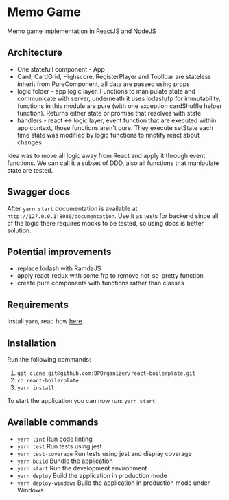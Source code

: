 # Memo Game

Memo game implementation in ReactJS and NodeJS

## Architecture
- One statefull component - App
- Card, CardGrid, Highscore, RegisterPlayer and Toollbar are stateless inherit from PureComponent, all data are passed using props
- logic folder - app logic layer. Functions to manipulate state and communicate with server, underneath it uses lodash/fp for immutability, functions in this module are pure (with one exception cardShuffle helper function). Returns either state or promise that resolves with state
- handlers - react <-> logic layer, event function that are executed within app context, those functions aren't pure. They execute setState each time state was modified by logic functions to nnotify react about changes

Idea was to move all logic away from React and apply it through event functions. We can call it a subset of DDD, also all functions that manipulate state are tested.

## Swagger docs
After `yarn start` documentation is available at `http://127.0.0.1:8080/documentation`. Use it as tests for backend since all of the logic there requires mocks to be tested, so using docs is better solution.

## Potential improvements

- replace lodash with RamdaJS
- apply react-redux with some frp to remove not-so-pretty function
- create pure components with functions rather than classes

## Requirements

Install `yarn`, read how [here](https://yarnpkg.com/en/docs/install).

## Installation

Run the following commands:

1. `git clone git@github.com:DPOrganizer/react-boilerplate.git`
2. `cd react-boilerplate`
3. `yarn install`

To start the application you can now run: `yarn start`

## Available commands

- `yarn lint` Run code linting
- `yarn test` Run tests using jest
- `yarn test-coverage` Run tests using jest and display coverage
- `yarn build` Bundle the application
- `yarn start` Run the development environment
- `yarn deploy` Build the application in production mode
- `yarn deploy-windows` Build the application in production mode under Windows


